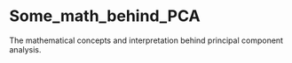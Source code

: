 # Some_math_behind_PCA
 The mathematical concepts and interpretation behind principal component analysis. 
